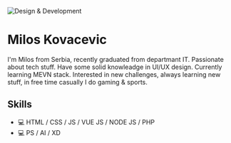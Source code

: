 ![Design & Development](https://pbs.twimg.com/profile_banners/2716994627/1623689731/1500x500)

#  Milos Kovacevic
I'm Milos from Serbia, recently graduated from departmant IT. Passionate about tech stuff. Have some solid knowleadge in UI/UX design. Currently learning MEVN stack. Interested in new challenges, always learning new stuff, in free time casually I do gaming & sports.

## Skills
* 💻 HTML / CSS / JS /  VUE JS / NODE JS / PHP 
* 💻 PS / AI / XD













